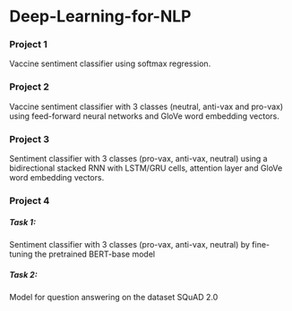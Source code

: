 # Deep-Learning-for-NLP

### Project 1
Vaccine sentiment classifier using softmax regression.

### Project 2
Vaccine sentiment classifier with 3 classes (neutral, anti-vax and pro-vax) using
feed-forward neural networks and GloVe word embedding
vectors.

### Project 3
Sentiment classifier with 3 classes (pro-vax, anti-vax, neutral) using a bidirectional stacked RNN with LSTM/GRU cells, attention layer and GloVe word embedding
vectors.

### Project 4
##### Task 1:
Sentiment classifier with 3 classes (pro-vax, anti-vax, neutral) by fine-tuning the pretrained BERT-base model
##### Task 2:
Model for question answering on the dataset SQuAD 2.0
